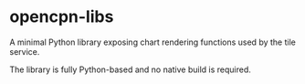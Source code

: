 # opencpn-libs

A minimal Python library exposing chart rendering functions used by the tile service.

The library is fully Python-based and no native build is required.
